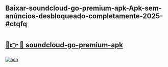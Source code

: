 ## Baixar-soundcloud-go-premium-apk-Apk-sem-anúncios-desbloqueado-completamente-2025-#ctqfq

# <h2><a href="https://ainizakaria.my?title=soundcloud-go-premium-apk&ref=20M">🔗👉 🔴 soundcloud-go-premium-apk</a></h2>

[![acn](https://github.com/user-attachments/assets/0f9c940e-d8b0-45ae-aac7-cd30a18b3e1c)](https://ainizakaria.my?title=soundcloud-go-premium-apk&ref=20M)

